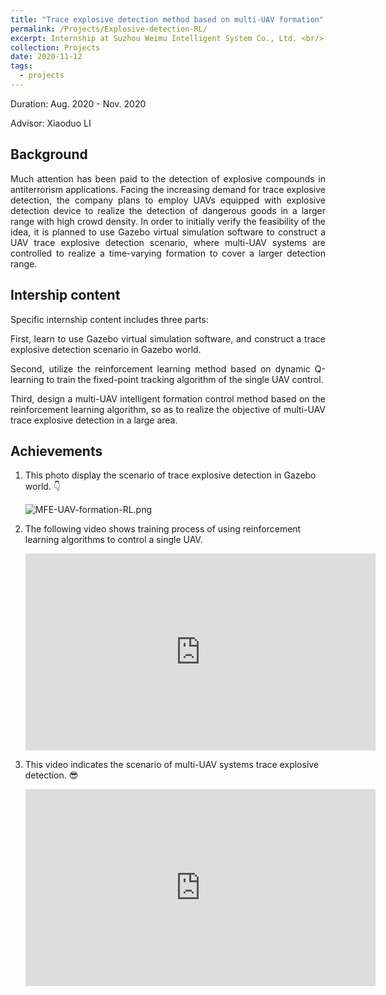 ```yaml
---
title: "Trace explosive detection method based on multi-UAV formation"
permalink: /Projects/Explosive-detection-RL/
excerpt: Internship at Suzhou Weimu Intelligent System Co., Ltd. <br/> <a href="https://jianhua-WANG-BUAA.github.io/Projects/Explosive-detection-RL/"><img src="https://jianhua-WANG-BUAA.github.io/images/MFE-UAV-formation-RL.png" alt="MFE-UAV-formation-RL.png" border="0" width="500" /></a>
collection: Projects
date: 2020-11-12
tags:
  - projects
---
```


Duration: Aug. 2020 - Nov. 2020

Advisor: Xiaoduo LI

## Background

<p style="text-align:justify; text-justify:inter-ideograph;">
Much attention has been paid to the detection of explosive compounds in antiterrorism applications. 
Facing the increasing demand for trace explosive detection, the company plans to employ UAVs equipped with explosive detection device to realize the detection of dangerous goods in a larger range with high crowd density. In order to initially verify the feasibility of the idea, it is planned to use Gazebo virtual simulation software to construct a UAV trace explosive detection scenario, where multi-UAV systems are controlled to realize a time-varying formation to cover a larger detection range.
</p>

## Intership content


Specific internship content includes three parts:

<p style="text-align:justify; text-justify:inter-ideograph;">
First, learn to use Gazebo virtual simulation software, and construct a trace explosive detection scenario in Gazebo world.
</p>

<p style="text-align:justify; text-justify:inter-ideograph;">
Second, utilize the reinforcement learning method based on dynamic Q-learning to train the fixed-point tracking algorithm of the single UAV control.
</p>

<p style="text-align:justify; text-justify:inter-ideograph;">
Third, design a multi-UAV intelligent formation control method based on the reinforcement learning algorithm, so as to realize the objective of multi-UAV trace explosive detection in a large area.
</p>

## Achievements

1. This photo display the scenario of trace explosive detection in Gazebo world. 👇

    <img src="https://jianhua-WANG-BUAA.github.io/images/MFE-UAV-formation-RL.png" alt="MFE-UAV-formation-RL.png" border="0"/>

2. The following video shows training process of using reinforcement learning algorithms to control a single UAV.

     <iframe width="560" height="315" src="https://www.youtube.com/embed/wzu0CHlsenE" frameborder="0" allow="accelerometer; autoplay; encrypted-media; gyroscope; picture-in-picture" allowfullscreen></iframe>
   
3. This video indicates the scenario of multi-UAV systems trace explosive detection. 😎

    <iframe width="560" height="315" src="https://www.youtube.com/embed/wzu0CHlsenE" frameborder="0" allow="accelerometer; autoplay; encrypted-media; gyroscope; picture-in-picture" allowfullscreen></iframe>

